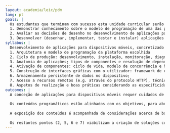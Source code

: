 ```yaml
---
layout: academia/leic/pdm
lang: pt
goals: |
  Os estudantes que terminam com sucesso esta unidade curricular serão capazes de: 
  1. Demonstrar conhecimento sobre o modelo de programação de uma das principais plataformas de suporte ao desenvolvimento de aplicações para dispositivos móveis;
  2. Avaliar as decisões de desenho no desenvolvimento de aplicações para dispositivos móveis capazes de manipular recursos locais ao dispositivo e remotos;
  3. Desenvolver (desenhar, implementar, testar e instalar) aplicações para dispositivos móveis na plataforma escolhida.
syllabus: |
  Desenvolvimento de aplicações para dispositivos móveis, concretizado numa das plataformas mais usadas na indústria.
  1. Arquitetura e modelo de programação da plataforma escolhida
  2. Ciclo de produção: desenvolvimento, instalação, monitoração, diagnóstico e depuração de erros;
  3. Anatomia de aplicações; tipos de componentes e resolução de dependências;
  4. Ativação de componentes: ciclo de vida, modelo de concorrência e hospedagem;
  5. Construção de interfaces gráficas com o utilizador: framework de controlos gráficos, modelo de eventos e modelo de concorrência;
  6. Armazenamento persistente de dados no dispositivo;
  7. Acesso a recursos remotos (e.g. através do protocolo HTTP), técnicas elementares de replicação e de reconciliação de réplicas
  8. Aspetos de realização e boas práticas considerando as especificidades das plataformas.
outcomes: |
  A conceção de aplicações para dispositivos móveis requer cuidados de desenho adicionais, dados os recursos computacionais existentes. Assim, para além do estudo das técnicas existentes, importa também conhecer a plataforma usada e compreender as decisões de desenho tomadas pelos seus projetistas. 
  
  Os conteúdos programáticos estão alinhados com os objetivos, para abordar os aspetos de conceção de aplicações para a plataforma escolhida. Os pontos 1, 3, e 4 do conteúdo programático viabilizam a concretização do primeiro objetivo de aprendizagem. 
  
  A exposição dos conteúdos é acompanhada de considerações acerca de boas práticas (ponto 8) concretizadas em casos reais. O uso de casos reais e o estudo em profundidade da plataforma são coerentes com o segundo objetivo de aprendizagem. 
  
  Os restantes pontos (2, 5, 6 e 7) viabilizam a criação de soluções completas estando, portanto, em coerência com o terceiro objetivo de aprendizagem.
---
```

